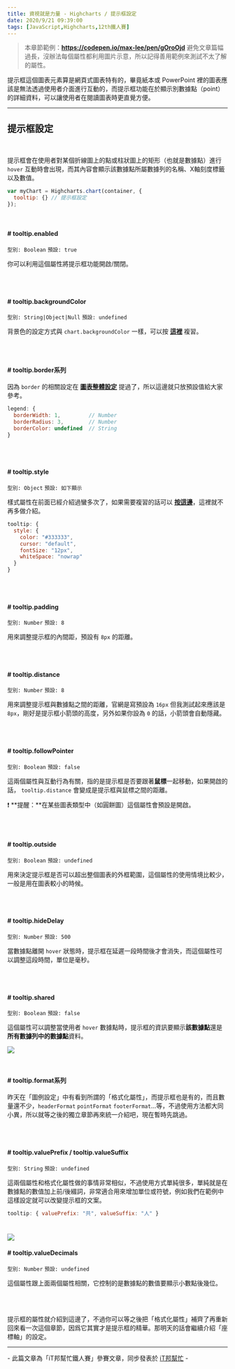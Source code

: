 ```yaml
---
title: 資視就是力量 - Highcharts / 提示框設定
date: 2020/9/21 09:39:00
tags: [JavaScript,Highcharts,12th鐵人賽]
---
```


> 本章節範例：**https://codepen.io/max-lee/pen/gOroOjd**
> 避免文章篇幅過長，沒辦法每個屬性都利用圖片示意，所以記得善用範例來測試不太了解的屬性。

提示框這個圖表元素算是網頁式圖表特有的，畢竟紙本或 PowerPoint 裡的圖表應該是無法透過使用者介面進行互動的，而提示框功能在於顯示別數據點（point）的詳細資料，可以讓使用者在閱讀圖表時更直覺方便。

---

## 提示框設定

<br/>

提示框會在使用者對某個折線圖上的點或柱狀圖上的矩形（也就是數據點）進行 `hover` 互動時會出現，而其內容會顯示該數據點所屬數據列的名稱、X軸刻度標籤以及數值。

```javascript
var myChart = Highcharts.chart(container, {
  tooltip: {} // 提示框設定
});
```

<br/>

#### # tooltip.enabled
`型別: Boolean` `預設: true`

你可以利用這個屬性將提示框功能開啟/關閉。

<br/>
<br/>

#### # tooltip.backgroundColor

`型別: String|Object|Null` `預設: undefined`

背景色的設定方式與 `chart.backgroundColor` 一樣，可以按 **[這裡](/2020/09/17/highcharts-4/#chart-backgroundColor-chart-plotBackgroundColor)** 複習。

<br/>
<br/>

#### # tooltip.border系列

因為 `border` 的相關設定在 **[圖表整體設定](/2020/09/17/highcharts-4/#chart-borderWidth-chart-plotBorderWidth)** 提過了，所以這邊就只放預設值給大家參考。

```javascript
legend: {
  borderWidth: 1,         // Number
  borderRadius: 3,        // Number
  borderColor: undefined  // String
}
```

<br/>
<br/>

#### # tooltip.style
`型別: Object` `預設: 如下顯示`

樣式屬性在前面已經介紹過蠻多次了，如果需要複習的話可以 **[按這邊](/2020/09/18/highcharts-5/#title-style)**，這裡就不再多做介紹。

```javascript
tooltip: {
  style: {
    color: "#333333",
    cursor: "default",
    fontSize: "12px",
    whiteSpace: "nowrap"
  }
}
```

<br/>
<br/>

#### # tooltip.padding
`型別: Number` `預設: 8`

用來調整提示框的內間距，預設有 `8px` 的距離。

<br/>
<br/>

#### # tooltip.distance
`型別: Number` `預設: 8`

用來調整提示框與數據點之間的距離，官網是寫預設為 `16px` 但我測試起來應該是 `8px`，剛好是提示框小箭頭的高度，另外如果你設為 `0` 的話，小箭頭會自動隱藏。

<br/>
<br/>

#### # tooltip.followPointer
`型別: Boolean` `預設: false`

這兩個屬性與互動行為有關，指的是提示框是否要跟著**鼠標**一起移動，如果開啟的話， `tooltip.distance` 會變成是提示框與鼠標之間的距離。

:exclamation: **提醒：**在某些圖表類型中（如圓餅圖）這個屬性會預設是開啟。

<br/>
<br/>

#### # tooltip.outside
`型別: Boolean` `預設: undefined`

用來決定提示框是否可以超出整個圖表的外框範圍，這個屬性的使用情境比較少，一般是用在圖表較小的時候。

<br/>
<br/>

#### # tooltip.hideDelay
`型別: Number` `預設: 500`

當數據點離開 `hover` 狀態時，提示框在延遲一段時間後才會消失，而這個屬性可以調整這段時間，單位是毫秒。

<br/>
<br/>

#### # tooltip.shared
`型別: Boolean` `預設: false`

這個屬性可以調整當使用者 `hover` 數據點時，提示框的資訊要顯示**該數據點**還是**所有數據列中的數據點**資料。

![](shared.png)

<br/>

#### # tooltip.format系列  

昨天在「圖例設定」中有看到所謂的「格式化屬性」，而提示框也是有的，而且數量還不少，`headerFormat` `pointFormat` `footerFormat`...等，不過使用方法都大同小異，所以就等之後的獨立章節再來統一介紹吧，現在暫時先跳過。

<br/>
<br/>

#### # tooltip.valuePrefix / tooltip.valueSuffix 
`型別: String` `預設: undefined`

這兩個屬性和格式化屬性做的事情非常相似，不過使用方式單純很多，單純就是在數據點的數值加上前/後綴詞，非常適合用來增加單位或符號，例如我們在範例中這樣設定就可以改變提示框的文案。

```javascript
tooltip: { valuePrefix: "共", valueSuffix: "人" }
```
<img src="prefix.png" style="max-width: 550px; margin: 24px auto 0;" />

<br/>

#### # tooltip.valueDecimals
`型別: Number` `預設: undefined`

這個屬性跟上面兩個屬性相關，它控制的是數據點的數值要顯示小數點後幾位。

<br/><br/>

提示框的屬性就介紹到這邊了，不過你可以等之後把「格式化屬性」補齊了再重新回來看一次這個章節，因爲它其實才是提示框的精華。那明天的話會繼續介紹「座標軸」的設定。

---

\- 此篇文章為「iT邦幫忙鐵人賽」參賽文章，同步發表於 [iT邦幫忙](https://ithelp.ithome.com.tw/articles/10241091) -
